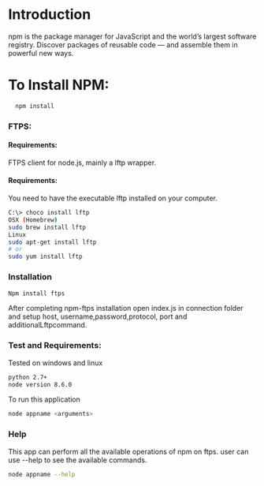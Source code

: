 # Introduction

npm is the package manager for JavaScript and the world’s largest software registry. Discover packages of reusable code — and assemble them in powerful new ways. 


# To Install NPM:
```sh
  npm install
  ```

### FTPS:
#### Requirements:
FTPS client for node.js, mainly a lftp wrapper.

#### Requirements:
You need to have the executable lftp installed on your computer.

```sh Windows (Chocolatey)
C:\> choco install lftp
OSX (Homebrew)
sudo brew install lftp
Linux
sudo apt-get install lftp
# or
sudo yum install lftp
```
### Installation
``` sh
Npm install ftps
```
After completing npm-ftps installation open index.js in connection folder and setup host, username,password,protocol, port and additionalLftpcommand.
### Test and Requirements:

Tested on windows and linux
``` sh 
python 2.7+
node version 8.6.0
```
To run this application 
``` sh 
node appname <arguments>
```
### Help
This app can perform all the available operations of npm on ftps.
user can use --help to see the available commands.
``` sh
node appname --help
```
